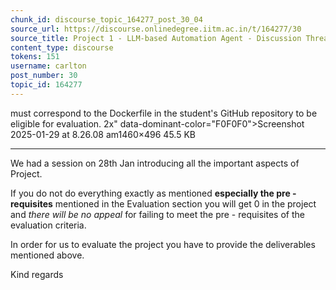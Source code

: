 ```yaml
---
chunk_id: discourse_topic_164277_post_30_04
source_url: https://discourse.onlinedegree.iitm.ac.in/t/164277/30
source_title: Project 1 - LLM-based Automation Agent - Discussion Thread [TDS Jan 2025]
content_type: discourse
tokens: 151
username: carlton
post_number: 30
topic_id: 164277
---
```


 must correspond to the Dockerfile in the student's GitHub repository to be eligible for evaluation. 2x" data-dominant-color="F0F0F0">Screenshot 2025-01-29 at 8.26.08 am1460×496 45.5 KB

---

We had a session on 28th Jan introducing all the important aspects of Project.

If you do not do everything exactly as mentioned **especially the pre - requisites** mentioned in the Evaluation section you will get 0 in the project and *there will be no appeal* for failing to meet the pre - requisites of the evaluation criteria.

In order for us to evaluate the project you have to provide the deliverables mentioned above.

Kind regards
